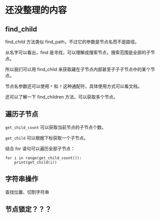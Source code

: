 # 还没整理的内容

## find_child

find_child 方法类似 find_path，不过它的参数是节点名而不是路径。

从名字可以看出，find 是寻找，可以理解成搜索节点，搜索范围是全部的子节点。

所以我们可以用 find_child 来获取藏在子节点内部甚至子子子节点中的某个节点。

节点名参数还可以使用 `*` 和 `?` 这种通配符，具体使用方式可以看文档。

还可以了解一下 find_children 方法，可以获取多个节点。

## 遍历子节点

`get_child_count` 可以获取当前节点的子节点个数。

`get_child` 可以根据下标获取一个子节点。

结合 for 语句可以遍历全部子节点：

```gdscript
for i in range(get_child_count()):
    print(get_child(i))
```

## 字符串操作

查找位置、切割字符串

## 节点锁定？？？
